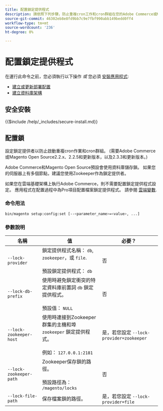 ```yaml
---
title: 配置鎖定提供程式
description: 請依照下列步驟，防止重複cron工作和cron群組在您的Adobe Commerce或Magento Open Source部署上執行。
source-git-commit: 46302eb8e8fd9bb7c9e7fbf990abb149bedd0ff4
workflow-type: tm+mt
source-wordcount: '236'
ht-degree: 0%

---
```



# 配置鎖定提供程式

在運行此命令之前，您必須執行以下操作 *或* 您必須 [安裝應用程式](../advanced.md):

* [建立或更新部署配置](deployment.md)
* [建立資料庫架構](database.md)

## 安全安裝

{{$include /help/_includes/secure-install.md}}

## 配置鎖

設定鎖定提供者以防止啟動重複cron作業和cron群組。 (需要Adobe Commerce或Magento Open Source2.2.x、2.2.5和更新版本，以及2.3.3和更新版本。)

Adobe Commerce和Magento Open Source預設會使用資料庫儲存鎖。 如果您的伺服器上有多個節點，建議您使用Zookeeper作為鎖定提供者。

如果您在雲端基礎架構上執行Adobe Commerce，則不需要配置鎖定提供程式設定。 應用程式在配置過程中為Pro項目配置檔案鎖定提供程式。 請參閱 [雲端變數](https://devdocs.magento.com/cloud/env/variables-cloud.html).

### 命令用法

```bash
bin/magento setup:config:set [--<parameter_name>=<value>, ...]
```

### 參數說明

| 名稱 | 值 | 必要？ |
|--- |--- |--- |
| `--lock-provider` | 鎖定提供程式名稱： `db`, `zookeeper`，或 `file`.<br><br>預設鎖定提供程式： `db` | 否 |
| `--lock-db-prefix` | 使用時避免鎖定衝突的特定資料庫前置詞 `db` 鎖定提供程式。<br><br>預設值： `NULL` | 否 |
| `--lock-zookeeper-host` | 使用時連接到Zookeeper群集的主機和埠 `zookeeper` 鎖定提供程式。<br><br>例如： `127.0.0.1:2181` | 是，若您設定 `--lock-provider=zookeeper` |
| `--lock-zookeeper-path` | Zookeeper保存鎖的路徑。<br><br>預設路徑為： `/magento/locks` | 否 |
| `--lock-file-path` | 保存檔案鎖的路徑。 | 是，若您設定 `--lock-provider=file` |
